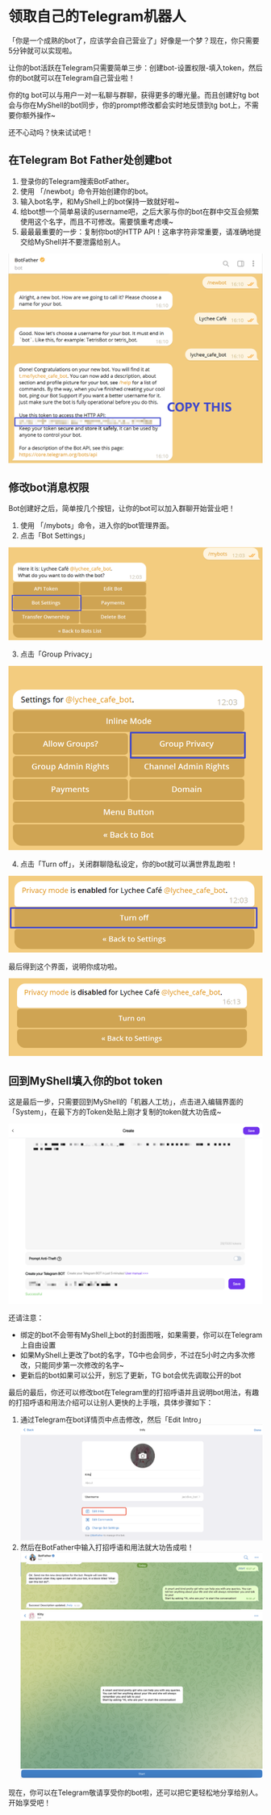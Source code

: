 # 领取自己的Telegram机器人

「你是一个成熟的bot了，应该学会自己营业了」好像是一个梦？现在，你只需要5分钟就可以实现啦。

让你的bot活跃在Telegram只需要简单三步：创建bot-设置权限-填入token，然后你的bot就可以在Telegram自己营业啦！

你的tg bot可以与用户一对一私聊与群聊，获得更多的曝光量。而且创建好tg bot会与你在MyShell的bot同步，你的prompt修改都会实时地反馈到tg bot上，不需要你额外操作\~

还不心动吗？快来试试吧！

## 在Telegram Bot Father处创建bot

1. 登录你的Telegram搜索BotFather。
2. 使用 「/newbot」命令开始创建你的bot。
3. 输入bot名字，和MyShell上的bot保持一致就好啦\~
4. 给bot想一个简单易读的username吧，之后大家与你的bot在群中交互会频繁使用这个名字，而且不可修改。需要慎重考虑噢\~
5. 最最最重要的一步：复制你bot的HTTP API！这串字符非常重要，请准确地提交给MyShell并不要泄露给别人。&#x20;

![](<../.gitbook/assets/image (4) (1).png>)

## 修改bot消息权限

Bot创建好之后，简单按几个按钮，让你的bot可以加入群聊开始营业吧！

1. 使用 「/mybots」命令，进入你的bot管理界面。
2. 点击「Bot Settings」

![](../.gitbook/assets/image.png)

3. 点击「Group Privacy」

![](<../.gitbook/assets/image (3).png>)

4. 点击「Turn off」，关闭群聊隐私设定，你的bot就可以满世界乱跑啦！

![](<../.gitbook/assets/image (2) (1).png>)

最后得到这个界面，说明你成功啦。

![](<../.gitbook/assets/image (1) (1).png>)

## 回到MyShell填入你的bot token

这是最后一步，只需要回到MyShell的「机器人工坊」，点击进入编辑界面的「System」，在最下方的Token处贴上刚才复制的token就大功告成\~

![](<../.gitbook/assets/image (5).png>)

还请注意：

* 绑定的bot不会带有MyShell上bot的封面图哦，如果需要，你可以在Telegram上自由设置
* 如果MyShell上更改了bot的名字，TG中也会同步，不过在5小时之内多次修改，只能同步第一次修改的名字\~
* 更新后的bot如果可以公开，别忘了更新，TG bot会优先调取公开的bot

最后的最后，你还可以修改bot在Telegram里的打招呼语并且说明bot用法，有趣的打招呼语和用法介绍可以让别人更快的上手哦，具体步骤如下：

1. 通过Telegram在bot详情页中点击修改，然后「Edit Intro」\
   ![](<../.gitbook/assets/image (2).png>)
2. 然后在BotFather中输入打招呼语和用法就大功告成啦！\
   ![](<../.gitbook/assets/image (4).png>)\
   ![](<../.gitbook/assets/image (1).png>)

现在，你可以在Telegram敬请享受你的bot啦，还可以把它更轻松地分享给别人。开始享受吧！
